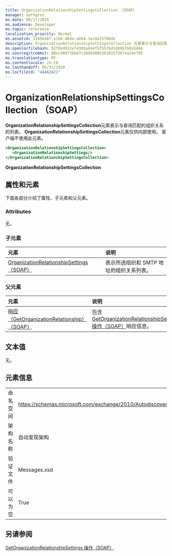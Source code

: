 ```yaml
---
title: OrganizationRelationshipSettingsCollection （SOAP）
manager: sethgros
ms.date: 09/17/2015
ms.audience: Developer
ms.topic: reference
localization_priority: Normal
ms.assetid: 33456abf-a1b6-46da-a864-3ec8af2780de
description: OrganizationRelationshipSettingsCollection 元素表示与查询匹配的组织关系的列表。 OrganizationRelationshipSettingsCollection 元素仅供内部使用。 客户端不使用此元素。
ms.openlocfilehash: 52f84d932e74393a844f5f55fbd1d09bfb0a5d4e
ms.sourcegitcommit: 88ec988f2bb67c1866d06b361615f3674a24e795
ms.translationtype: MT
ms.contentlocale: zh-CN
ms.lasthandoff: 05/31/2020
ms.locfileid: "44462421"
---
```

# <a name="organizationrelationshipsettingscollection-soap"></a>OrganizationRelationshipSettingsCollection （SOAP）

**OrganizationRelationshipSettingsCollection**元素表示与查询匹配的组织关系的列表。 **OrganizationRelationshipSettingsCollection**元素仅供内部使用。 客户端不使用此元素。 
  
```XML
<OrganizationRelationshipSettingsCollection>
   <OrganizationRelationshipSettings/>
</OrganizationRelationshipSettingsCollection>
```

 **OrganizationRelationshipSettingsCollection**
## <a name="attributes-and-elements"></a>属性和元素

下面各部分介绍了属性、子元素和父元素。
  
### <a name="attributes"></a>Attributes

无。
  
### <a name="child-elements"></a>子元素

|**元素**|**说明**|
|:-----|:-----|
|[OrganizationRelationshipSettings （SOAP）](organizationrelationshipsettings-soap.md) <br/> |表示所选组织和 SMTP 地址的组织关系列表。  <br/> |
   
### <a name="parent-elements"></a>父元素

|**元素**|**说明**|
|:-----|:-----|
|[响应（GetOrganizationRelationship）（SOAP）](response-getorganizationrelationshipsoap.md) <br/> |包含[GetOrganizationRelationshipSettings 操作（SOAP）](getorganizationrelationshipsettings-operation-soap.md)响应信息。  <br/> |
   
## <a name="text-value"></a>文本值

无。
  
## <a name="element-information"></a>元素信息

|||
|:-----|:-----|
|命名空间  <br/> |https://schemas.microsoft.com/exchange/2010/Autodiscover  <br/> |
|架构名称  <br/> |自动发现架构  <br/> |
|验证文件  <br/> |Messages.xsd  <br/> |
|可以为空  <br/> |True  <br/> |
   
## <a name="see-also"></a>另请参阅



[GetOrganizationRelationshipSettings 操作（SOAP）](getorganizationrelationshipsettings-operation-soap.md)

